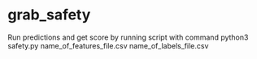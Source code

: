 # grab_safety

Run predictions and get score by running script with command 
python3 safety.py name_of_features_file.csv name_of_labels_file.csv
